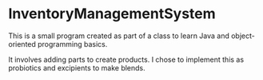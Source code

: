 # InventoryManagementSystem

This is a small program created as part of a class to learn Java and object-oriented programming basics. 

It involves adding parts to create products.  I chose to implement this as probiotics and excipients to make blends. 
